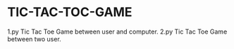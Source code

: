 # TIC-TAC-TOC-GAME
1.py
Tic Tac Toe Game between user and computer.
2.py
Tic Tac Toe Game between two user.
